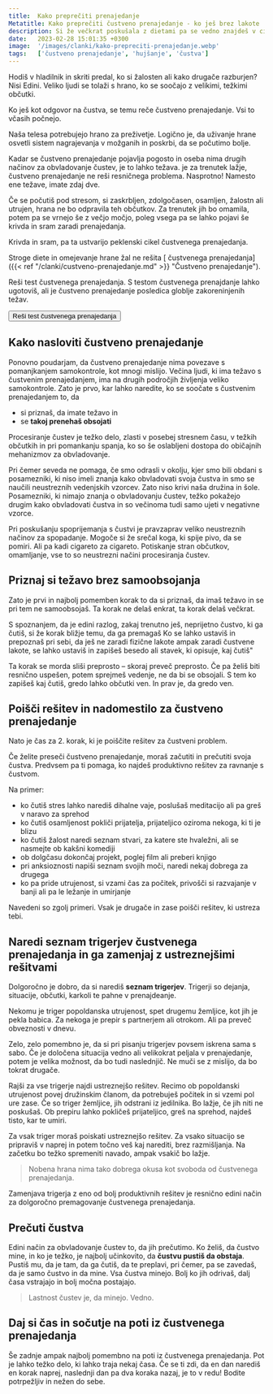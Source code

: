 ```yaml
---
title:  Kako preprečiti prenajedanje
Metatitle: Kako preprečiti čustveno prenajedanje - ko ješ brez lakote
description: Si že večkrat poskušala z dietami pa se vedno znajdeš v ciklu prenajedanja? Preberi si kako se lahko osvobodiš čustvenega prenajedanja
date:   2023-02-28 15:01:35 +0300
image:  '/images/clanki/kako-prepreciti-prenajedanje.webp'
tags:   ['čustveno prenajedanje', 'hujšanje', 'čustva']
---
```


Hodiš v hladilnik in skriti predal, ko si žalosten ali kako drugače razburjen? Nisi Edini. Veliko ljudi se tolaži s hrano, ko se soočajo z velikimi, težkimi občutki.

Ko ješ kot odgovor na čustva, se temu reče čustveno prenajedanje. Vsi to včasih počnejo.

Naša telesa potrebujejo hrano za preživetje. Logično je, da uživanje hrane osvetli sistem nagrajevanja v možganih in poskrbi, da se počutimo bolje.

Kadar se čustveno prenajedanje pojavlja pogosto in oseba nima drugih načinov za obvladovanje čustev, je to lahko težava.
je za trenutek lažje, čustveno prenajedanje ne reši resničnega problema. Nasprotno! Namesto ene težave, imate zdaj dve.

Če se počutiš pod stresom, si zaskrbljen, zdolgočasen, osamljen, žalostn ali utrujen, hrana ne bo odpravila teh občutkov. Za trenutek jih bo omamila, potem pa se vrnejo še z večjo močjo, poleg vsega pa se lahko pojavi še krivda in sram zaradi prenajedanja.

Krivda in sram, pa ta ustvarijo peklenski cikel čustvenega prenajedanja.

Stroge diete in omejevanje hrane žal ne rešita [ čustvenega prenajedanja]({{< ref "/clanki/custveno-prenajedanje.md" >}} "Čustveno prenajedanje").

<div class="article_button">
<p>Reši test čustvenega prenajedanja. S testom čustvenega prenajdanje lahko ugotoviš, ali je čustveno prenajedanje posledica globlje zakoreninjenih težav.</p>
    <form class="form" action="https://preview.mailerlite.io/preview/14994/forms/81273345070335372" method="GET" target="_blank">
        <button class="button button--middle" type="submit">Reši test čustvenega prenajedanja<i class="ion ion-ios-paper-plane"></i></button>
    </form>
</div>

## Kako nasloviti čustveno prenajedanje

Ponovno poudarjam, da čustveno prenajedanje nima povezave s pomanjkanjem samokontrole, kot mnogi mislijo. Večina ljudi, ki ima težavo s čustvenim prenajedanjem, ima na drugih področjih življenja veliko samokontrole. Zato je prvo, kar lahko naredite, ko se soočate s čustvenim prenajedanjem to, da
- si priznaš, da imate težavo in 
- se **takoj prenehaš obsojati**  



Procesiranje čustev je težko delo, zlasti v posebej stresnem času, v težkih občutkih in pri pomankanju spanja, ko so še oslabljeni dostopa do običajnih mehanizmov za obvladovanje. 

Pri čemer seveda ne pomaga, če smo odrasli v okolju, kjer smo bili obdani s posamezniki, ki niso imeli znanja kako obvladovati svoja čustva in smo se naučili neustreznih vedenjskih vzorcev. Zato niso krivi naša družina in šole. Posamezniki, ki nimajo znanja o obvladovanju čustev, težko pokažejo drugim kako obvladovati čustva in so večinoma tudi samo ujeti v negativne vzorce.

Pri poskušanju spoprijemanja s čustvi je pravzaprav veliko neustreznih načinov za spopadanje. Mogoče si že srečal koga, ki spije pivo, da se pomiri. Ali pa kadi cigareto za cigareto. Potiskanje stran občutkov, omamljanje, vse to so neustrezni načini procesiranja čustev.

## Priznaj si težavo brez samoobsojanja

Zato je prvi in najbolj pomemben korak to da si priznaš, da imaš težavo in se pri tem ne samoobsojaš. Ta korak ne delaš enkrat, ta korak delaš večkrat.

S spoznanjem, da je edini razlog, zakaj trenutno ješ, neprijetno čustvo, ki ga čutiš, si že korak bližje temu, da ga premagaš
Ko se lahko ustaviš in prepoznaš pri sebi, da ješ ne zaradi fizične lakote ampak zaradi čustvene lakote, se lahko ustaviš in
zapišeš besedo ali stavek, ki opisuje, kaj čutiš"

Ta korak se morda sliši preprosto – skoraj preveč preprosto. Če pa želiš biti resnično uspešen, potem sprejmeš vedenje, ne da bi se obsojali. S tem ko zapišeš kaj čutiš, gredo lahko občutki ven. In prav je, da gredo ven.


## Poišči rešitev in nadomestilo za čustveno prenajedanje

Nato je čas za 2. korak, ki je poiščite rešitev za čustveni problem. 

Če želite preseči čustveno prenajedanje, moraš začutiti in prečutiti svoja čustva. Predvsem pa ti pomaga, ko najdeš produktivno rešitev za ravnanje s čustvom.

Na primer: 

- ko čutiš stres lahko narediš dihalne vaje, poslušaš meditacijo ali pa greš v naravo za sprehod
- ko čutiš osamljenost pokliči prijatelja, prijateljico oziroma nekoga, ki ti je blizu
- ko čutiš žalost naredi seznam stvari, za katere ste hvaležni, ali se nasmejte ob kakšni komediji
- ob dolgčasu dokončaj projekt, poglej film ali preberi knjigo
- pri anksioznosti napiši seznam svojih moči, naredi nekaj dobrega za drugega
- ko pa pride utrujenost, si vzami čas za počitek, privošči si razvajanje v banji ali pa le ležanje in umirjanje

Navedeni so zgolj primeri. Vsak je drugače in zase poišči rešitev, ki ustreza tebi.

## Naredi seznam trigerjev čustvenega prenajedanja in ga zamenjaj z ustreznejšimi rešitvami

Dolgoročno je dobro, da si narediš **seznam trigerjev**. Trigerji so dejanja, situacije, občutki, karkoli te pahne v prenajdeanje.

Nekomu je triger popoldanska utrujenost, spet drugemu žemljice, kot jih je pekla babica. Za nekoga je prepir s partnerjem ali otrokom. Ali pa preveč obveznosti v dnevu.

Zelo, zelo pomembno je, da si pri pisanju trigerjev povsem iskrena sama s sabo. Če je določena situacija vedno ali velikokrat peljala v prenajedanje, potem je velika možnost, da bo tudi naslednjič. Ne muči se z mislijo, da bo tokrat drugače.

Rajši za vse trigerje najdi ustreznejšo rešitev. Recimo ob popoldanski utrujenost povej družinskim članom, da potrebuješ počitek in si vzemi pol ure zase. Če so triger žemljice, jih odstrani iz jedilnika. Bo lažje, če jih niti ne poskušaš. Ob prepiru lahko pokličeš prijateljico, greš na sprehod, najdeš tisto, kar te umiri. 

Za vsak triger moraš poiskati ustreznejšo rešitev. Za vsako situacijo se pripraviš v naprej in potem točno veš kaj narediti, brez razmišljanja. Na začetku bo težko spremeniti navado, ampak vsakič bo lažje.

>  Nobena hrana nima tako dobrega okusa kot svoboda od čustvenega prenajedanja.


Zamenjava trigerja z eno od bolj produktivnih rešitev je resnično edini način za dolgoročno premagovanje čustvenega prenajedanja. 

## Prečuti čustva

Edini način za obvladovanje čustev to, da jih prečutimo. Ko želiš, da čustvo mine, in ko je težko, je najbolj učinkovito, da **čustvu pustiš da obstaja**. Pustiš mu, da je tam, da ga čutiš, da te preplavi, pri čemer, pa se zavedaš, da je samo čustvo in da mine. Vsa čustva minejo. Bolj ko jih odrivaš, dalj časa vstrajajo in bolj močna postajajo.

>  Lastnost čustev je, da minejo. Vedno.

## Daj si čas in sočutje na poti iz čustvenega prenajedanja

Še zadnje ampak najbolj pomembno na poti iz čustvenega prenajedanja. Pot je lahko težko delo, ki lahko traja nekaj časa. Če se ti zdi, da en dan narediš en korak naprej, naslednji dan pa dva koraka nazaj, je to v redu! Bodite potrpežljiv in nežen do sebe. 


